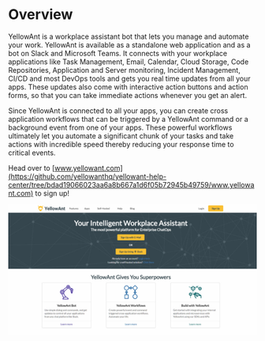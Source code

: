 # Overview

YellowAnt is a workplace assistant bot that lets you manage and automate your work. YellowAnt is available as a standalone web application and as a bot on Slack and Microsoft Teams. It connects with your workplace applications like Task Management, Email, Calendar, Cloud Storage, Code Repositories, Application and Server monitoring, Incident Management, CI/CD and most DevOps tools and gets you real time updates from all your apps. These updates also come with interactive action buttons and action forms, so that you can take immediate actions whenever you get an alert.

Since YellowAnt is connected to all your apps, you can create cross application workflows that can be triggered by a YellowAnt command or a background event from one of your apps. These powerful workflows ultimately let you automate a significant chunk of your tasks and take actions with incredible speed thereby reducing your response time to critical events.

Head over to [www.yellowant.com](https://github.com/yellowanthq/yellowant-help-center/tree/bdad19066023aa6a8b667a1d6f05b72945b49759/www.yellowant.com) to sign up!

![](.gitbook/assets/landingpage.jpg)

